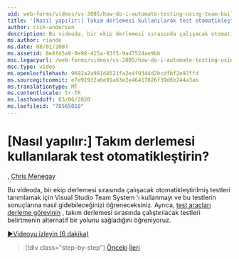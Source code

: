 ```yaml
---
uid: web-forms/videos/vs-2005/how-do-i-automate-testing-using-team-build
title: '[Nasıl yapılır:] Takım derlemesi kullanılarak test otomatikleştirin? | Microsoft Docs'
author: rick-anderson
description: Bu videoda, bir ekip derlemesi sırasında çalışacak otomatikleştirilmiş testleri tanımlamak için Visual Studio Team System 'ı nasıl kullanacağınızı ve ' de ' de nasıl gidebileceğinizi öğreniyoruz...
ms.author: riande
ms.date: 08/01/2007
ms.assetid: 8e8fd5a9-0e98-415a-93f5-9ad7524ae9bb
msc.legacyurl: /web-forms/videos/vs-2005/how-do-i-automate-testing-using-team-build
msc.type: video
ms.openlocfilehash: 9692a2a981d8521fa2e4f9344d2bcdfbf2e97ffd
ms.sourcegitcommit: e7e91932a6e91a63e2e46417626f39d6b244a3ab
ms.translationtype: MT
ms.contentlocale: tr-TR
ms.lasthandoff: 03/06/2020
ms.locfileid: "78565018"
---
```

# <a name="how-do-i-automate-testing-using-team-build"></a>[Nasıl yapılır:] Takım derlemesi kullanılarak test otomatikleştirin?

, [Chris Menegay](https://twitter.com/CMenegay)

Bu videoda, bir ekip derlemesi sırasında çalışacak otomatikleştirilmiş testleri tanımlamak için Visual Studio Team System 'ı kullanmayı ve bu testlerin sonuçlarına nasıl gidebileceğinizi öğreneceksiniz. Ayrıca, [test araçları derleme görevinin](https://msdn.microsoft.com/vstudio/aa718351.aspx#bttt) , takım derlemesi sırasında çalıştırılacak testleri belirtmenin alternatif bir yolunu sağladığını öğreniyoruz.

[&#9654;Videoyu izleyin (6 dakika)](https://channel9.msdn.com/Blogs/ASP-NET-Site-Videos/how-do-i-automate-testing-using-team-build)

> [!div class="step-by-step"]
> [Önceki](how-do-i-implement-continuous-integration-with-team-foundation.md)
> [İleri](how-do-i-deploy-a-web-application-during-a-team-build.md)
